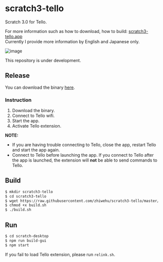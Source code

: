 # scratch3-tello
Scratch 3.0 for Tello.

For more information such as how to download, how to build: [scratch3-tello.app](https://scratch3-tello.app/)  
Currently I provide more information by English and Japanese only.

![image](https://user-images.githubusercontent.com/42484226/74595154-93dda080-5081-11ea-8ef0-59eec11274d3.png)

This repository is under development.

## Release
You can download the binary [here](https://github.com/kebhr/scratch3-tello/releases).  

### Instruction
1. Download the binary.
2. Connect to Tello wifi.
3. Start the app.
4. Activate Tello extension.

**NOTE:**
- If you are having trouble connecting to Tello, close the app, restart Tello and start the app again.  
- Connect to Tello before launching the app. If you connect to Tello after the app is launched, the extension will **not** be able to send commands to Tello.

## Build
```bash
$ mkdir scratch3-tello
$ cd scratch3-tello
$ wget https://raw.githubusercontent.com/zhiwehu/scratch3-tello/master/build.sh
$ chmod +x build.sh
$ ./build.sh
```

## Run
```bash
$ cd scratch-desktop
$ npm run build-gui
$ npm start
```

If you fail to load Tello extension, please run `relink.sh`.
